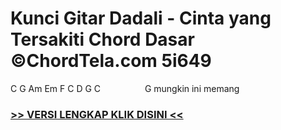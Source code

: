 
 # Kunci Gitar Dadali - Cinta yang Tersakiti Chord Dasar ©ChordTela.com 5i649


C G Am Em F C D G C                  G mungkin ini memang

###  <a href="https://shortlighzx.web.app?sq=Kunci Gitar Dadali - Cinta yang Tersakiti Chord Dasar ©ChordTela.com"> >> VERSI LENGKAP KLIK DISINI << </a>
